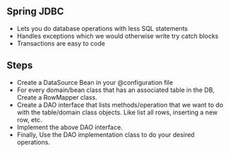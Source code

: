 ## Spring JDBC

* Lets you do database operations with less SQL statements
* Handles exceptions which we would otherwise write try catch blocks
* Transactions are easy to code

## Steps
* Create a DataSource Bean in your @configuration file
* For every domain/bean class that has an associated table in the DB,
  Create a RowMapper class.
* Create a DAO interface that lists methods/operation that we want to do
  with the table/domain class objects. Like list all rows, inserting a new row, etc. 
* Implement the above DAO interface.
* Finally, Use the DAO implementation class to do your desired operations.